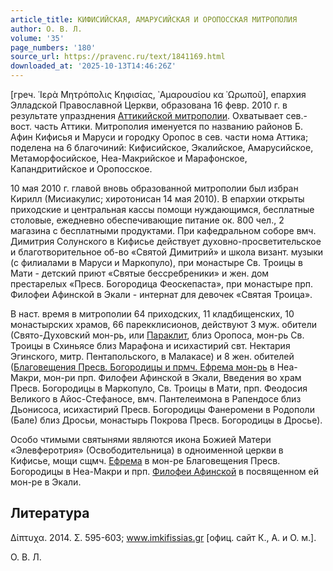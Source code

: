 ```yaml
---
article_title: КИФИСИЙСКАЯ, АМАРУСИЙСКАЯ И ОРОПОССКАЯ МИТРОПОЛИЯ
author: О. В. Л.
volume: '35'
page_numbers: '180'
source_url: https://pravenc.ru/text/1841169.html
downloaded_at: '2025-10-13T14:46:26Z'
---
```


[греч. ῾Ιερὰ Μητρόπολις Κηφισίας, ᾿Αμαρουσίου κα ᾿Ωρωποῦ], епархия Элладской Православной Церкви, образована 16 февр. 2010 г. в результате упразднения [Аттикийской митрополии](<https://pravenc.ru/text/Аттикийской митрополии.html>). Охватывает сев.-вост. часть Аттики. Митрополия именуется по названию районов Б. Афин Кифисья и Маруси и городку Оропос в сев. части нома Аттика; поделена на 6 благочиний: Кифисийское, Экалийское, Амарусийское, Метаморфосийское, Неа-Макрийское и Марафонское, Капандритийское и Оропосское.

10 мая 2010 г. главой вновь образованной митрополии был избран Кирилл (Мисиакулис; хиротонисан 14 мая 2010). В епархии открыты приходские и центральная кассы помощи нуждающимся, бесплатные столовые, ежедневно обеспечивающие питание ок. 800 чел., 2 магазина с бесплатными продуктами. При кафедральном соборе вмч. Димитрия Солунского в Кифисье действует духовно-просветительское и благотворительное об-во «Святой Димитрий» и школа визант. музыки (с филиалами в Маруси и Маркопуло), при монастыре Св. Троицы в Мати - детский приют «Святые бессребреники» и жен. дом престарелых «Пресв. Богородица Феоскепаста», при монастыре прп. Филофеи Афинской в Экали - интернат для девочек «Святая Троица».

В наст. время в митрополии 64 приходских, 11 кладбищенских, 10 монастырских храмов, 66 парекклисионов, действуют 3 муж. обители (Свято-Духовский мон-рь, или [Параклит](https://pravenc.ru/text/Параклит.html), близ Оропоса, мон-рь Св. Троицы в Схиньясе близ Марафона и исихастирий свт. Нектария Эгинского, митр. Пентапольского, в Малакасе) и 8 жен. обителей ([Благовещения Пресв. Богородицы и прмч. Ефрема мон-рь](<https://pravenc.ru/text/Благовещения Пресв  Богородицы и прмч  Ефрема мон-рь.html>) в Неа-Макри, мон-ри прп. Филофеи Афинской в Экали, Введения во храм Пресв. Богородицы в Маркопуло, Св. Троицы в Мати, прп. Феодосия Великого в Айос-Стефаносе, вмч. Пантелеимона в Рапендосе близ Дьонисоса, исихастирий Пресв. Богородицы Фанеромени в Родополи (Бале) близ Дросьи, монастырь Покрова Пресв. Богородицы в Дросье).

Особо чтимыми святынями являются икона Божией Матери «Элевферотрия» (Освободительница) в одноименной церкви в Кифисье, мощи сщмч. [Ефрема](https://pravenc.ru/text/ЕФРЕМ.html) в мон-ре Благовещения Пресв. Богородицы в Неа-Макри и прп. [Филофеи Афинской](<https://pravenc.ru/text/Филофеи Афинской.html>) в посвященном ей мон-ре в Экали.

## Литература

Δίπτυχα. 2014. Σ. 595-603; www.imkifissias.gr [офиц. сайт К., А. и О. м.].

О. В. Л.
